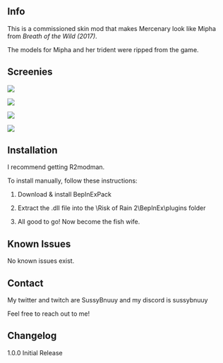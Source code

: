 ## Info
This is a commissioned skin mod that makes Mercenary look like Mipha from <i>Breath of the Wild (2017)</i>.


The models for Mipha and her trident were ripped from the game.

## Screenies

![](https://cdn.discordapp.com/attachments/1111356205764444202/1176096173015179316/image.png)

![](https://cdn.discordapp.com/attachments/1111356205764444202/1176096267491876904/image.png)

![](https://cdn.discordapp.com/attachments/1111356205764444202/1176097686420729866/image.png)

![](https://cdn.discordapp.com/attachments/1111356205764444202/1176097748701958195/image.png)

## Installation

I recommend getting R2modman.

To install manually, follow these instructions:

1. Download & install BepInExPack

2. Extract the .dll file into the \Risk of Rain 2\BepInEx\plugins folder

3. All good to go! Now become the fish wife.

## Known Issues

No known issues exist.

## Contact

My twitter and twitch are SussyBnuuy and my discord is sussybnuuy

Feel free to reach out to me!

## Changelog

1.0.0 Initial Release
